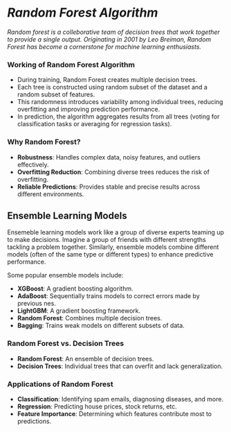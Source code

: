 # _Random Forest Algorithm_

_Random forest is a colleborative team of decision trees that work together to provide a single output. Originating in 2001 by Leo Breiman, Random Forest has become a cornerstone for machine learning enthusiasts._

### Working of Random Forest Algorithm
- During training, Random Forest creates multiple decision trees.
- Each tree is constructed using random subset of the dataset and a random subset of features.
- This randomness introduces variability among individual trees, reducing overfitting and improving prediction performance.
- In prediction, the algorithm aggregates results from all trees (voting for classification tasks or averaging for regression tasks).

### Why Random Forest?
- **Robustness**: Handles complex data, noisy features, and outliers effectively.
- **Overfitting Reduction**: Combining diverse trees reduces the risk of overfitting.
- **Reliable Predictions**: Provides stable and precise results across different environments.

## Ensemble Learning Models
Ensemeble learning models work like a group of diverse experts teaming up to make decisions. Imagine a group of friends with different strengths tackling a problem together. Similarly, ensemble models combine different models (often of the same type or different types) to enhance predictive performance.

Some popular ensemble models include:
- **XGBoost**: A gradient boosting algorithm.
- **AdaBoost**: Sequentially trains models to correct errors made by previous nes.
- **LightGBM**: A gradient boosting framework.
- **Random Forest**: Combines multiple decision trees.
- **Bagging**: Trains weak models on different subsets of data.

### Random Forest vs. Decision Trees
- **Random Forest**: An ensemble of decision trees.
- **Decision Trees**: Individual trees that can overfit and lack generalization.

### Applications of Random Forest
- **Classification**: Identifying spam emails, diagnosing diseases, and more.
- **Regression**: Predicting house prices, stock returns, etc.
- **Feature Importance**: Determining which features contribute most to predictions.
